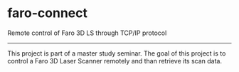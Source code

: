 # faro-connect
Remote control of Faro 3D LS through TCP/IP protocol
****************************************************
This project is part of a master study seminar.
The goal of this project is to control a Faro 3D 
Laser Scanner remotely and than retrieve its scan data. 

